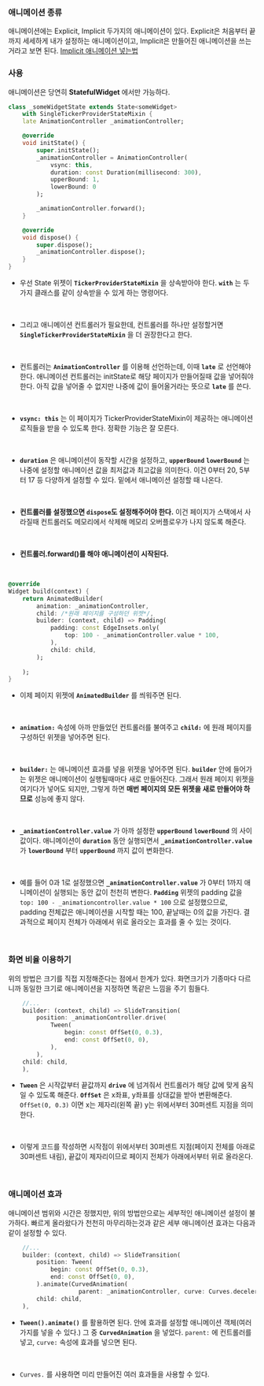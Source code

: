 ### 애니메이션 종류
애니메이션에는 Explicit, Implicit 두가지의 애니메이션이 있다. Explicit은 처음부터 끝까지 세세하게 내가 설정하는 애니메이션이고, Implicit은 만들어진 애니메이션을 쓰는거라고 보면 된다.
[Implicit 애니메이션 넣는법](/Flutter/widgets/애니메이션%20넣기(Implicit).md)
<br>

### 사용
애니메이션은 당연히 **StatefulWidget** 에서만 가능하다.
```dart
class _someWidgetState extends State<someWidget>
	with SingleTickerProviderStateMixin {
	late AnimationController _animationController;

	@override
	void initState() {
		super.initState();
		_animationController = AnimationController(
			vsync: this,
			duration: const Duration(millisecond: 300),
			upperBound: 1,
			lowerBound: 0
		);

		_animationController.forward();
	}

	@override
	void dispose() {
		super.dispose();
		_animationController.dispose();
	}
}

```
- 우선 State 위젯이 **`TickerProviderStateMixin`** 을 상속받아야 한다. **`with`** 는 두 가지 클래스를 같이 상속받을 수 있게 하는 명령어다.
<br>

- 그리고 애니메이션 컨트롤러가 필요한데, 컨트롤러를 하나만 설정할거면 **`SingleTickerProviderStateMixin`** 을 더 권장한다고 한다.  
<br>

- 컨트롤러는 **`AnimationController`** 를 이용해 선언하는데, 이때 **`late`** 로 선언해야 한다. 애니메이션 컨트롤러는 initState로 해당 페이지가 만들어질때 값을 넣어줘야 한다. 아직 값을 넣어줄 수 없지만 나중에 값이 들어올거라는 뜻으로 **`late`** 를 쓴다.
<br>

- **`vsync: this`** 는 이 페이지가 TickerProviderStateMixin이 제공하는 애니메이션 로직들을 받을 수 있도록 한다. 정확한 기능은 잘 모른다.
<br>

- **`duration`** 은 애니메이션이 동작할 시간을 설정하고, **`upperBound`** **`lowerBound`** 는 나중에 설정할 애니메이션 값을 최저값과 최고값을 의미한다. 이건 0부터 20, 5부터 17 등 다양하게 설정할 수 있다. 밑에서 애니메이션 설정할 때 나온다.
<br>

- **컨트롤러를 설정했으면 `dispose`도 설정해주어야 한다.** 이건 페이지가 스택에서 사라질때 컨트롤러도 메모리에서 삭제해 메모리 오버플로우가 나지 않도록 해준다.
<br>

- **컨트롤러.forward()를 해야 애니메이션이 시작된다.**

<br>

```dart
@override
Widget build(context) {
	return AnimatedBuilder(
		animation: _animationController,
		child: /*원래 페이지를 구성하던 위젯*/,
		builder: (context, child) => Padding(
			padding: const EdgeInsets.only(
				top: 100 - _animationController.value * 100,
			),
			child: child,
		);
		
	);
}
```
- 이제 페이지 위젯에 **`AnimatedBuilder`** 를 씌워주면 된다.
<br>

- **`animation:`** 속성에 아까 만들었던 컨트롤러를 불여주고 **`child:`** 에 원래 페이지를 구성하던 위젯을 넣어주면 된다.
<br>

- **`builder:`** 는 애니메이션 효과를 넣을 위젯을 넣어주면 된다. **`builder`** 안에 들어가는 위젯은 애니메이션이 실행될때마다 새로 만들어진다. 그래서 원래 페이지 위젯을 여기다가 넣어도 되지만, 그렇게 하면 **매번 페이지의 모든 위젯을 새로 만들어야 하므로** 성능에 좋지 않다.
<br>

- **`_animationController.value`** 가 아까 설정한 **`upperBound`** **`lowerBound`** 의 사이값이다. 애니메이션이 **`duration`** 동안 실행되면서 **`_animationController.value`** 가 **`lowerBound`** 부터 **`upperBound`** 까지 값이 변화한다.
<br>

- 예를 들어 0과 1로 설정했으면 **`_animationController.value`** 가 0부터 1까지 애니메이션이 실행되는 동안 값이 천천히 변한다. **`Padding`** 위젯의 padding 값을 `top: 100 - _animationcontroller.value * 100` 으로 설정했으므로, padding 전체값은 애니메이션을 시작할 때는 100, 끝날때는 0의 값을 가진다. 결과적으로 페이지 전체가 아래에서 위로 올라오는 효과를 줄 수 있는 것이다.

<br>

### 화면 비율 이용하기
위의 방법은 크기를 직접 지정해준다는 점에서 한계가 있다. 화면크기가 기종마다 다르니까 동일한 크기로 애니메이션을 지정하면 똑같은 느낌을 주기 힘들다.
<br>
```dart
	//...
	builder: (context, child) => SlideTransition(
		position: _animationController.drive(
			Tween(
				begin: const OffSet(0, 0.3),
				end: const OffSet(0, 0),
			),
		),
	child: child,
	),
```
- **`Tween`** 은 시작값부터 끝값까지 **`drive`** 에 넘겨줘서 컨트롤러가 해당 값에 맞게 움직일 수 있도록 해준다. **`OffSet`** 은 x좌표, y좌표를 상대값을 받아 변환해준다. `OffSet(0, 0.3)` 이면 x는 제자리(왼쪽 끝) y는 위에서부터 30퍼센트 지점을 의미한다. 
<br>

- 이렇게 코드를 작성하면 시작점이 위에서부터 30퍼센트 지점(페이지 전체를 아래로 30퍼센트 내림), 끝값이 제자리이므로 페이지 전체가 아래에서부터 위로 올라온다.

<br>

### 애니메이션 효과
애니메이션 범위와 시간은 정했지만, 위의 방법만으로는 세부적인 애니메이션 설정이 불가하다. 
빠르게 올라왔다가 천천히 마무리하는것과 같은 세부 애니메이션 효과는 다음과 같이 설정할 수 있다.
<br>

```dart
	//...
	builder: (context, child) => SlideTransition(
		position: Tween(
			begin: const OffSet(0, 0.3),
			end: const OffSet(0, 0),
		).animate(CurvedAnimation(
					parent: _animationController, curve: Curves.decelerate)),
		child: child,		
	),
```
- **`Tween().animate()`** 를 활용하면 된다. 안에 효과를 설정할 애니메이션 객체(여러가지를 넣을 수 있다.) 그 중 **`CurvedAnimation`** 을 넣었다. `parent:` 에 컨트롤러를 넣고, `curve:` 속성에 효과를 넣으면 된다. 
<br>

- `Curves.` 를 사용하면 미리 만들어진 여러 효과들을 사용할 수 있다.
